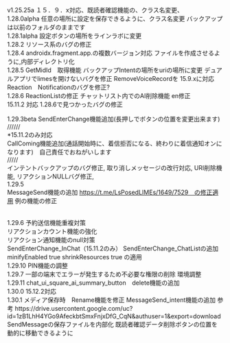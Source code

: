 v1.25.25a
１５．９．x対応、既読者確認機能の、クラス名変更、<br>
1.28.0alpha
任意の場所に設定を保存できるように、クラス名変更 バックアップは以前のフォルダのままです<br>
1.28.1alpha
設定ボタンの場所をラインラボに変更<br>
1.28.2
リソース系のバグの修正<br>
1.28.4
androidx.fragment.app.の複数バージョン対応
ファイルを作成させるように,内部ディレクトリ化<br>
1.28.5
GetMidId　取得機能
バックアップIntentの場所をuriの場所に変更
デュアルアプリでlimesを開けないバグを修正
RemoveVoiceRecordを 15.9.xに対応
Reaction　Notificationのバグを修正?
<br>
1.28.6
ReactionListの修正
チャットリスト内でのAI削除機能
en修正
<br>
15.11.2 対応
1.28.6で見つかったバグの修正
<br>

1.29.3beta
SendEnterChange機能追加(長押しでボタンの位置を変更出来ます)<br>
//////<br>
*15.11.2のみ対応<br>
CallComing機能追加(通話開始時に、着信拒否になる、終わりに着信通知オンになります)　自己責任でおねがいします<br>
/////<br>
インテントバックアップのバグ修正,
取り消しメッセージの改行対応,
URI削除機能,
リアクションNULLバグ修正,  <br>
1.29.5<br>
MessageSend機能の追加
https://t.me/LsPosedLIMEs/1649/7529　の修正適用
例の機能の修正

<br>
1.29.6
予約送信機能重複対策<br>
リアクションカウント機能の強化<br
ピン機能のバグの修正<br> リアクション通知機能のnull対策<br>
SendEnterChange_InChat（15.11.2のみ）
SendEnterChange_ChatListの追加<br>
minifyEnabled true
shrinkResources true
の適用

<br>
1.29.10
PIN機能の調整

<br>
1.29.7
一部の端末でエラーが発生するため不必要な権限の削除
環境調整
<br>
1.29.11
chat_ui_square_ai_summary_button　delete機能の追加
<br>
1.30.0 15.12.2対応

<br>
1.30.1
メディア保存時　Rename機能を修正
MessageSend_intent機能の追加
参考
https://drive.usercontent.google.com/uc?id=1zB1LhH4YGo9AfeckbtSmxFnjxDfG_CqN&authuser=1&export=download
SendMessageの保存ファイルを内部化
既読者確認データ削除ボタンの位置を動的に移動できるように

<br>
